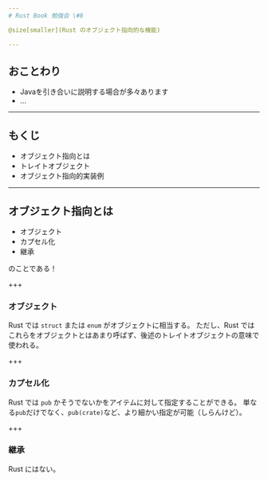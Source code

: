 ```yaml
---
# Rust Book 勉強会 \#8

@size[smaller](Rust のオブジェクト指向的な機能)

---
```

## おことわり

- Javaを引き合いに説明する場合が多々あります
- ...

---
## もくじ

- オブジェクト指向とは
- トレイトオブジェクト
- オブジェクト指向的実装例

---
## オブジェクト指向とは

- オブジェクト
- カプセル化
- 継承

のことである！

+++
### オブジェクト

Rust では `struct` または `enum` がオブジェクトに相当する。
ただし、Rust ではこれらをオブジェクトとはあまり呼ばず、後述のトレイトオブジェクトの意味で使われる。

+++
### カプセル化

Rust では `pub` かそうでないかをアイテムに対して指定することができる。
単なる`pub`だけでなく、`pub(crate)`など、より細かい指定が可能（しらんけど）。

+++
### 継承

Rust にはない。